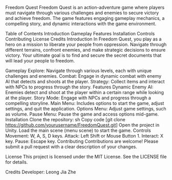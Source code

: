 Freedom Quest
Freedom Quest is an action-adventure game where players must navigate through various challenges and enemies to secure victory and achieve freedom. The game features engaging gameplay mechanics, a compelling story, and dynamic interactions with the game environment.

Table of Contents
Introduction
Gameplay
Features
Installation
Controls
Contributing
License
Credits
Introduction
In Freedom Quest, you play as a hero on a mission to liberate your people from oppression. Navigate through different terrains, confront enemies, and make strategic decisions to ensure victory. Your ultimate goal is to find and secure the secret documents that will lead your people to freedom.

Gameplay
Explore: Navigate through various levels, each with unique challenges and enemies.
Combat: Engage in dynamic combat with enemy AI that detects and shoots at the player.
Strategy: Collect items and interact with NPCs to progress through the story.
Features
Dynamic Enemy AI: Enemies detect and shoot at the player within a certain range while looking at the player.
Story Mode: Engage with NPCs and progress through a compelling storyline.
Main Menu: Includes options to start the game, adjust settings, and quit the application.
Options Menu: Adjust game settings, such as volume.
Pause Menu: Pause the game and access options mid-game.
Installation
Clone the repository:
sh
Copy code
[git clone https://github.com/yourusername/FreedomQuest.git]
Open the project in Unity.
Load the main scene (menu scene) to start the game.
Controls
Movement: W, A, S, D keys.
Attack: Left Shift or Mouse Button 1.
Interact: X key.
Pause: Escape key.
Contributing
Contributions are welcome! Please submit a pull request with a clear description of your changes.

License
This project is licensed under the MIT License. See the LICENSE file for details.

Credits
Developer: Leong Jia Zhe
